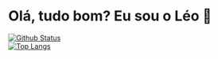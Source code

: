 # Olá, tudo bom? Eu sou o Léo 👋 #

[![Github Status](https://github-readme-stats.vercel.app/api?username=Aschtward)](https://github.com/anuraghazra/github-readme-stats)<br>
[![Top Langs](https://github-readme-stats.vercel.app/api/top-langs/?username=Aschtward&layout=compact)](https://github.com/anuraghazra/github-readme-stats)
